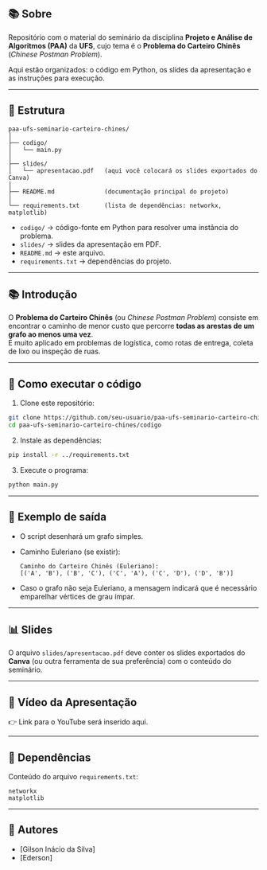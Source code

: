 ## 📚 Sobre

Repositório com o material do seminário da disciplina **Projeto e Análise de Algoritmos (PAA)** da **UFS**, cujo tema é o **Problema do Carteiro Chinês** (*Chinese Postman Problem*).

Aqui estão organizados: o código em Python, os slides da apresentação e as instruções para execução.

---

## 📌 Estrutura

```text
paa-ufs-seminario-carteiro-chines/
│
├── codigo/
│   └── main.py
│
├── slides/
│   └── apresentacao.pdf   (aqui você colocará os slides exportados do Canva)
│
├── README.md              (documentação principal do projeto)
│
└── requirements.txt       (lista de dependências: networkx, matplotlib)
```

- `codigo/` → código-fonte em Python para resolver uma instância do problema.
- `slides/` → slides da apresentação em PDF.
- `README.md` → este arquivo.
- `requirements.txt` → dependências do projeto.

---

## 📚 Introdução

O **Problema do Carteiro Chinês** (ou *Chinese Postman Problem*) consiste em encontrar o caminho de menor custo que percorre **todas as arestas de um grafo ao menos uma vez**.  
É muito aplicado em problemas de logística, como rotas de entrega, coleta de lixo ou inspeção de ruas.

---

## 🚀 Como executar o código

1. Clone este repositório:
  
  ```bash
  git clone https://github.com/seu-usuario/paa-ufs-seminario-carteiro-chines.git
  cd paa-ufs-seminario-carteiro-chines/codigo
  ```
  
2. Instale as dependências:
  
  ```bash
  pip install -r ../requirements.txt
  ```
  
3. Execute o programa:
  
  ```bash
  python main.py
  ```
  

---

## 🧾 Exemplo de saída

- O script desenhará um grafo simples.
- Caminho Euleriano (se existir):
  
  ```
  Caminho do Carteiro Chinês (Euleriano):
  [('A', 'B'), ('B', 'C'), ('C', 'A'), ('C', 'D'), ('D', 'B')]
  ```
  
- Caso o grafo não seja Euleriano, a mensagem indicará que é necessário emparelhar vértices de grau ímpar.

---

## 📊 Slides

O arquivo `slides/apresentacao.pdf` deve conter os slides exportados do **Canva** (ou outra ferramenta de sua preferência) com o conteúdo do seminário.

---

## 🎥 Vídeo da Apresentação

👉 Link para o YouTube será inserido aqui.

---

## 🧰 Dependências

Conteúdo do arquivo `requirements.txt`:

```
networkx
matplotlib
```

---

## 👥 Autores

- [Gilson Inácio da Silva]
- [Ederson]
